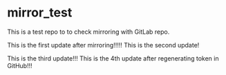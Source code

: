 # mirror_test
This is a test repo to to check mirroring with GitLab repo.

This is the first update after mirroring!!!!!
This is the second update!

This is the third update!!!
This is the 4th update after regenerating token in GitHub!!!
